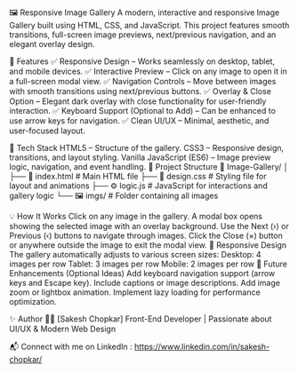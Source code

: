 
🖼️ Responsive Image Gallery
A modern, interactive and responsive Image Gallery built using HTML, CSS, and JavaScript.
This project features smooth transitions, full-screen image previews, next/previous navigation, and an elegant overlay design.

🚀 Features
✅ Responsive Design – Works seamlessly on desktop, tablet, and mobile devices.
✅ Interactive Preview – Click on any image to open it in a full-screen modal view.
✅ Navigation Controls – Move between images with smooth transitions using next/previous buttons.
✅ Overlay & Close Option – Elegant dark overlay with close functionality for user-friendly interaction.
✅ Keyboard Support (Optional to Add) – Can be enhanced to use arrow keys for navigation.
✅ Clean UI/UX – Minimal, aesthetic, and user-focused layout.

🧠 Tech Stack
HTML5 – Structure of the gallery.
CSS3 – Responsive design, transitions, and layout styling.
Vanilla JavaScript (ES6) – Image preview logic, navigation, and event handling.
📂 Project Structure
📁 Image-Gallery/
│
├── 📄 index.html         # Main HTML file
├── 🎨 design.css         # Styling file for layout and animations
├── ⚙️ logic.js           # JavaScript for interactions and gallery logic
└── 🖼️ imgs/              # Folder containing all images

💡 How It Works
Click on any image in the gallery.
A modal box opens showing the selected image with an overlay background.
Use the Next (›) or Previous (‹) buttons to navigate through images.
Click the Close (×) button or anywhere outside the image to exit the modal view.
📱 Responsive Design
The gallery automatically adjusts to various screen sizes:
Desktop: 4 images per row
Tablet: 3 images per row
Mobile: 2 images per row
🧩 Future Enhancements (Optional Ideas)
Add keyboard navigation support (arrow keys and Escape key).
Include captions or image descriptions.
Add image zoom or lightbox animation.
Implement lazy loading for performance optimization.

✨ Author
👨‍💻 [Sakesh Chopkar]
Front-End Developer | Passionate about UI/UX & Modern Web Design

📬 Connect with me on LinkedIn : https://www.linkedin.com/in/sakesh-chopkar/
